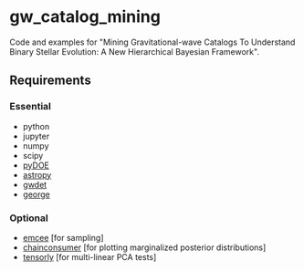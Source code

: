 # gw_catalog_mining
Code and examples for "Mining Gravitational-wave Catalogs To Understand Binary Stellar Evolution: A New Hierarchical Bayesian Framework".

## Requirements

### Essential

* python
* jupyter
* numpy
* scipy
* [pyDOE](https://pythonhosted.org/pyDOE)
* [astropy](http://www.astropy.org)
* [gwdet](https://github.com/dgerosa/gwdet)
* [george](https://george.readthedocs.io/en/latest)

### Optional

* [emcee](http://dfm.io/emcee/current/) [for sampling]
* [chainconsumer](https://samreay.github.io/ChainConsumer) [for plotting marginalized posterior distributions]
* [tensorly](http://tensorly.org/stable/index.html) [for multi-linear PCA tests]